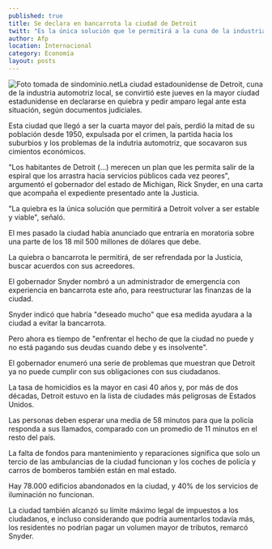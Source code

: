 ```yaml
---
published: true
title: Se declara en bancarrota la ciudad de Detroit
twitt: "Es la única solución que le permitirá a la cuna de la industria automotriz recuperar estabilidad, aseguró el gobernador de Michigan, Rick Snyder. Desde 1950 perdió la mitad de su población por el crimen; su deuda hasta junio era de 18 mil 500 millones de dólares."
author: Afp
location: Internacional
category: Economía
layout: posts
---
```


![Foto tomada de sindominio.net](http://i.imgur.com/DpR16Ydm.jpg)La ciudad estadounidense de Detroit, cuna de la industria automotriz local, se convirtió este jueves en la mayor ciudad estadunidense en declararse en quiebra y pedir amparo legal ante esta situación, según documentos judiciales.

Esta ciudad que llegó a ser la cuarta mayor del país, perdió la mitad de su población desde 1950, expulsada por el crimen, la partida hacia los suburbios y los problemas de la indutria automotriz, que socavaron sus cimientos económicos.

"Los habitantes de Detroit (...) merecen un plan que les permita salir de la espiral que los arrastra hacia servicios públicos cada vez peores", argumentó el gobernador del estado de Michigan, Rick Snyder, en una carta que acompaña el expediente presentado ante la Justicia.

"La quiebra es la única solución que permitirá a Detroit volver a ser estable y viable", señaló.

El mes pasado la ciudad había anunciado que entraría en moratoria sobre una parte de los 18 mil 500 millones de dólares que debe.

La quiebra o bancarrota le permitirá, de ser refrendada por la Justicia, buscar acuerdos con sus acreedores.

El gobernador Snyder nombró a un administrador de emergencia con experiencia en bancarrota este año, para reestructurar las finanzas de la ciudad.

Snyder indicó que habría "deseado mucho" que esa medida ayudara a la ciudad a evitar la bancarrota.

Pero ahora es tiempo de "enfrentar el hecho de que la ciudad no puede y no está pagando sus deudas cuando debe y es insolvente".

El gobernador enumeró una serie de problemas que muestran que Detroit ya no puede cumplir con sus obligaciones con sus ciudadanos.

La tasa de homicidios es la mayor en casi 40 años y, por más de dos décadas, Detroit estuvo en la lista de ciudades más peligrosas de Estados Unidos.

Las personas deben esperar una media de 58 minutos para que la policía responda a sus llamados, comparado con un promedio de 11 minutos en el resto del país.

La falta de fondos para mantenimiento y reparaciones significa que solo un tercio de las ambulancias de la ciudad funcionan y los coches de policía y carros de bomberos también están en mal estado.

Hay 78.000 edificios abandonados en la ciudad, y 40% de los servicios de iluminación no funcionan.

La ciudad también alcanzó su límite máximo legal de impuestos a los ciudadanos, e incluso considerando que podría aumentarlos todavía más, los residentes no podrían pagar un volumen mayor de tributos, remarcó Snyder.
